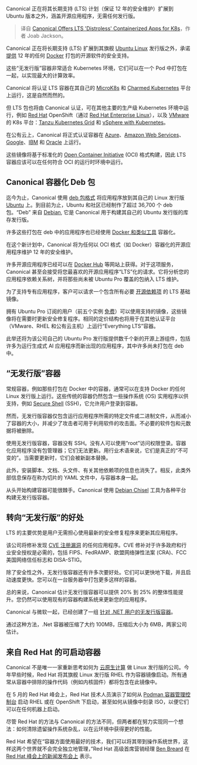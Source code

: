 
<!--
title: Canonical为K8s提供LTS“无发行版”容器化应用程序
cover: https://cdn.thenewstack.io/media/2024/06/6123a22b-clay-banks-pho_ila8dgg-unsplash.jpg
-->

Canonical 正在将其长期支持 (LTS) 计划（保证 12 年的安全维护）扩展到 Ubuntu 版本之外，涵盖开源应用程序，无需任何发行版。

> 译自 [Canonical Offers LTS 'Distroless' Containerized Apps for K8s](https://thenewstack.io/canonical-offers-lts-distroless-containerized-apps-for-k8s/)，作者 Joab Jackson。

Canonical 正在将长期支持 (LTS) 扩展到其旗舰 [Ubuntu Linux](https://thenewstack.io/how-to-install-ubuntu-pro-on-your-servers/) 发行版之外，承诺 [提供](https://canonical.com/blog/canonical-offers-12-year-lts-for-any-open-source-docker-image) 12 年的任何 [Docker](https://www.docker.com/?utm_content=inline+mention) 打包的开源软件的安全支持。

这些“无发行版”容器非常适合 Kubernetes 环境，它们可以在一个 Pod 中打包在一起，以实现最大的计算效率。

Canonical 将认证 LTS 容器在其自己的 [MicroK8s](https://thenewstack.io/microk8s-and-portainer-is-the-easiest-way-to-deploy-an-application-on-kubernetes/) 和 [Charmed Kubernetes](https://ubuntu.com/kubernetes/charmed-k8s) 平台上运行，这是自然而然的。

但 LTS 包也将由 Canonical 认证，可在其他主要的生产级 Kubernetes 环境中运行，例如 [Red Hat](https://www.openshift.com/try?utm_content=inline+mention) OpenShift（通过 [Red Hat Enterprise Linux](https://thenewstack.io/red-hats-new-linux-distro-brings-centos-closer-to-rhel/)），以及 [VMware](https://tanzu.vmware.com?utm_content=inline+mention) 的 K8s 平台：[Tanzu Kubernetes Grid](https://tanzu.vmware.com/kubernetes-grid) 和 [vSphere with Kubernetes](https://www.vmware.com/content/dam/digitalmarketing/vmware/en/pdf/vsphere/vmw-vsphere7-solution-brochure.pdf)。

在公有云上，Canonical 将正式认证容器在 [Azure](https://news.microsoft.com/?utm_content=inline+mention)、[Amazon Web Services](https://aws.amazon.com/?utm_content=inline+mention)、[Google](https://cloud.google.com/?utm_content=inline+mention)、[IBM](https://www.ibm.com?utm_content=inline+mention) 和 [Oracle](https://developer.oracle.com/?utm_content=inline+mention) 上运行。

这些镜像将基于标准化的 [Open Container Initiative](https://thenewstack.io/open-container-initiative-creates-a-distribution-specification-for-registries/) (OCI) 格式构建，因此 LTS 容器应该可以在任何符合 OCI 的运行时环境中运行。

## Canonical 容器化 Deb 包

迄今为止，Canonical 使用 [deb 包格式](https://www.debian.org/doc/manuals/debian-faq/pkg-basics.en.html) 将应用程序放到其自己的 Linux 发行版 [Ubuntu](https://thenewstack.io/enable-automatic-updates-for-ubuntu-server/) 上。到目前为止，Ubuntu 和社区已经制作了超过 36,700 个 deb 包。“Deb” 来自 [Debian](https://thenewstack.io/build-a-debian-deb-file-from-your-projects-source/), 它是 Canonical 用于构建其自己的 Ubuntu 发行版的库存发行版。

许多这些打包在 deb 中的应用程序也已经使用 [Docker 和类似工具](https://thenewstack.io/docker-rolls-out-3-tools-to-speed-and-ease-development/) 容器化。

在这个新计划中，Canonical 将为任何以 OCI 格式（如 Docker）容器化的开源应用程序维护 12 年的安全维护。

许多开源应用程序已经可以在 [Docker Hub](https://thenewstack.io/docker-hub-limits-what-they-are-and-how-to-route-around-them/) 等网站上获得。对于这项服务，Canonical 甚至会接受将您最喜欢的开源应用程序“LTS”化的请求。它将分析您的应用程序依赖关系树，并将那些尚未被 Ubuntu Pro 覆盖的包纳入 LTS 维护。

为了支持专有应用程序，客户可以请求一个包含所有必要 [开源依赖项](https://thenewstack.io/vendoring-why-you-still-have-overlooked-security-holes/) 的 LTS 基础镜像。

拥有 Ubuntu Pro 订阅的用户（前五个实例 [免费](https://ubuntu.com/pricing/pro)）可以使用支持的镜像，这些镜像将在需要时更新安全修复程序。相同的定价结构也将用于在其他认证平台（VMware、RHEL 和公有云主机）上运行“Everything LTS”容器。

此举还将为该公司自己的 Ubuntu Pro 发行版提供数千个新的开源上游组件，包括许多为运行生成式 AI 应用程序而新出现的应用程序，其中许多尚未打包在 deb 中。

## “无发行版”容器

常规容器，例如那些打包在 Docker 中的容器，通常可以在支持 Docker 的任何 Linux 发行版上运行。这些传统的容器仍然包含一些操作系统 (OS) 实用程序以供支持，例如 [Secure Shell](https://thenewstack.io/port-knocking-ubuntu-servers-or-containers-for-more-secure-ssh/) (SSH)，它允许用户登录到容器。

然而，无发行版容器仅包含运行应用程序所需的特定文件或二进制文件，从而减小了容器的大小，并减少了攻击者可用于利用软件的攻击面。不必要的软件包和元数据将被删除。

使用无发行版容器，容器没有 SSH。没有人可以使用“root”访问权限登录。容器化应用程序没有包管理器；它们无法更新。用行业术语来说，它们是真正的“不可变的”。当需要更新时，它们会被新副本替换。

此外，安装脚本、文档、头文件、有关其他依赖项的信息也消失了。相反，此类外部信息保存在称为切片的 YAML 文件中，与容器本身一起。

从头开始构建容器可能很棘手。Canonical 使用 [Debian Chisel](https://github.com/canonical/chisel) 工具为各种平台构建无发行版容器。


## 转向“无发行版”的好处
LTS 的主要优势是用户无需担心使用最新的安全修复程序来更新其应用程序。

该公司将修补发现 [CVE 注册漏洞](https://thenewstack.io/five-myths-about-cves/) 的任何应用程序。CVE 修补对于许多政府和行业安全授权是必需的，包括 FIPS、FedRAMP、欧盟网络弹性法案 (CRA)、FCC 美国网络信任标志和 DISA-STIG。

除了安全性之外，无发行版容器还有许多次要好处。它们可以更快地下载，并且启动速度更快。您可以在一台服务器中打包更多这样的容器。

总的来说，Canonical 估计无发行版容器可以提供 20% 到 25% 的整体性能提升。您仍然可以使用现有的容器构建系统来更新您的应用程序。

Canonical 与微软一起，已经创建了一组 [针对 .NET 用户的无发行版容器](https://devblogs.microsoft.com/dotnet/announcing-dotnet-chiseled-containers/)。

通过这种方法，.Net 容器被压缩了大约 100MB，压缩后大小为 6MB，两家公司估计。

## 来自 Red Hat 的可启动容器
Canonical 不是唯一一家重新思考如何为 [云原生计算](https://thenewstack.io/cloud-native/) 做 Linux 发行版的公司。今年早些时候，Red Hat 将其旗舰 Linux 发行版 RHEL 作为容器镜像启动。所有通常从容器中排除的操作代码（例如内核固件）都将包含在此镜像中。

在 5 月的 Red Hat 峰会上，Red Hat 技术人员演示了如何从 [Podman 容器管理控制台](https://thenewstack.io/deploy-a-pod-on-centos-with-podman/) 启动 RHEL 或在 OpenShift 下启动，甚至如何从镜像中刻录 ISO，以便它们可以在任何机器上启动。

尽管 Red Hat 的方法与 Canonical 的方法不同，但两者都在努力实现同一个想法：如何清除遗留操作系统杂乱，以在云环境中获得更好的性能。

Red Hat 希望在“容器方面使用最好的技术，我们可以将其带到操作系统世界，这样这两个世界就不会完全独立地管理，”Red Hat 高级首席营销经理 [Ben Breard](https://www.redhat.com/en/authors/ben-breard) 在 [Red Hat 峰会上的新闻发布会上](https://thenewstack.io/red-hat-rethinks-the-linux-distro-for-the-container-age/) 表示。
